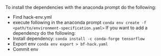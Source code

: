 To install the dependencies with the anaconda prompt do the following:
- Find hack-env.yml
- execute following in the anaconda prompt `conda env create -f <path/to/environment-specification.yaml>`
If you want to add a dependency do the following:
- Install dependency: `conda install -c conda-forge tensorflow`
- Export env `conda env export > bf-hack.yaml`
- Commit env
